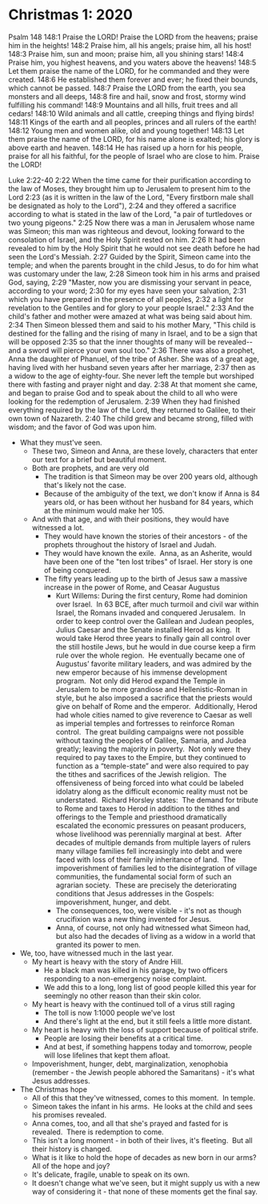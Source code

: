 # Christmas 1: 2020

Psalm 148
148:1 Praise the LORD! Praise the LORD from the heavens; praise him in the heights!
148:2 Praise him, all his angels; praise him, all his host!
148:3 Praise him, sun and moon; praise him, all you shining stars!
148:4 Praise him, you highest heavens, and you waters above the heavens!
148:5 Let them praise the name of the LORD, for he commanded and they were created.
148:6 He established them forever and ever; he fixed their bounds, which cannot be passed.
148:7 Praise the LORD from the earth, you sea monsters and all deeps,
148:8 fire and hail, snow and frost, stormy wind fulfilling his command!
148:9 Mountains and all hills, fruit trees and all cedars!
148:10 Wild animals and all cattle, creeping things and flying birds!
148:11 Kings of the earth and all peoples, princes and all rulers of the earth!
148:12 Young men and women alike, old and young together!
148:13 Let them praise the name of the LORD, for his name alone is exalted; his glory is above earth and heaven.
148:14 He has raised up a horn for his people, praise for all his faithful, for the people of Israel who are close to him. Praise the LORD!

Luke 2:22-40
2:22 When the time came for their purification according to the law of Moses, they brought him up to Jerusalem to present him to the Lord
2:23 (as it is written in the law of the Lord, "Every firstborn male shall be designated as holy to the Lord"),
2:24 and they offered a sacrifice according to what is stated in the law of the Lord, "a pair of turtledoves or two young pigeons."
2:25 Now there was a man in Jerusalem whose name was Simeon; this man was righteous and devout, looking forward to the consolation of Israel, and the Holy Spirit rested on him.
2:26 It had been revealed to him by the Holy Spirit that he would not see death before he had seen the Lord's Messiah.
2:27 Guided by the Spirit, Simeon came into the temple; and when the parents brought in the child Jesus, to do for him what was customary under the law,
2:28 Simeon took him in his arms and praised God, saying,
2:29 "Master, now you are dismissing your servant in peace, according to your word;
2:30 for my eyes have seen your salvation,
2:31 which you have prepared in the presence of all peoples,
2:32 a light for revelation to the Gentiles and for glory to your people Israel."
2:33 And the child's father and mother were amazed at what was being said about him.
2:34 Then Simeon blessed them and said to his mother Mary, "This child is destined for the falling and the rising of many in Israel, and to be a sign that will be opposed
2:35 so that the inner thoughts of many will be revealed--and a sword will pierce your own soul too."
2:36 There was also a prophet, Anna the daughter of Phanuel, of the tribe of Asher. She was of a great age, having lived with her husband seven years after her marriage,
2:37 then as a widow to the age of eighty-four. She never left the temple but worshiped there with fasting and prayer night and day.
2:38 At that moment she came, and began to praise God and to speak about the child to all who were looking for the redemption of Jerusalem.
2:39 When they had finished everything required by the law of the Lord, they returned to Galilee, to their own town of Nazareth.
2:40 The child grew and became strong, filled with wisdom; and the favor of God was upon him.

* What they must've seen.
	* These two, Simeon and Anna, are these lovely, characters that enter our text for a brief but beautiful moment.
	* Both are prophets, and are very old
		* The tradition is that Simeon may be over 200 years old, although that's likely not the case.
		* Because of the ambiguity of the text, we don't know if Anna is 84 years old, or has been without her husband for 84 years, which at the minimum would make her 105.
	* And with that age, and with their positions, they would have witnessed a lot.
		* They would have known the stories of their ancestors - of the prophets throughout the history of Israel and Judah.
		* They would have known the exile.  Anna, as an Asherite, would have been one of the "ten lost tribes" of Israel. Her story is one of being conquered.
		* The fifty years leading up to the birth of Jesus saw a massive increase in the power of Rome, and Ceasar Augustus
			* Kurt Willems: During the first century, Rome had dominion over Israel.  In 63 BCE, after much turmoil and civil war within Israel, the Romans invaded and conquered Jerusalem.  In order to keep control over the Galilean and Judean peoples, Julius Caesar and the Senate installed Herod as king.  It would take Herod three years to finally gain all control over the still hostile Jews, but he would in due course keep a firm rule over the whole region.  He eventually became one of Augustus’ favorite military leaders, and was admired by the new emperor because of his immense development program.  Not only did Herod expand the Temple in Jerusalem to be more grandiose and Hellenistic-Roman in style, but he also imposed a sacrifice that the priests would give on behalf of Rome and the emperor.  Additionally, Herod had whole cities named to give reverence to Caesar as well as imperial temples and fortresses to reinforce Roman control.  The great building campaigns were not possible without taxing the peoples of Galilee, Samaria, and Judea greatly; leaving the majority in poverty.  Not only were they required to pay taxes to the Empire, but they continued to function as a “temple-state” and were also required to pay the tithes and sacrifices of the Jewish religion.  The offensiveness of being forced into what could be labeled idolatry along as the difficult economic reality must not be understated.  Richard Horsley states:  The demand for tribute to Rome and taxes to Herod in addition to the tithes and offerings to the Temple and priesthood dramatically escalated the economic pressures on peasant producers, whose livelihood was perennially marginal at best.  After decades of multiple demands from multiple layers of rulers many village families fell increasingly into debt and were faced with loss of their family inheritance of land.  The impoverishment of families led to the disintegration of village communities, the fundamental social form of such an agrarian society.  These are precisely the deteriorating conditions that Jesus addresses in the Gospels: impoverishment, hunger, and debt.
			* The consequences, too, were visible - it's not as though crucifixion was a new thing invented for Jesus.
			* Anna, of course, not only had witnessed what Simeon had, but also had the decades of living as a widow in a world that granted its power to men.
* We, too, have witnessed much in the last year.
	* My heart is heavy with the story of Andre Hill.
		* He a black man was killed in his garage, by two officers responding to a non-emergency noise complaint. 
		* We add this to a long, long list of good people killed this year for seemingly no other reason than their skin color.
	* My heart is heavy with the continued toll of a virus still raging
		* The toll is now 1:1000 people we've lost
		* And there's light at the end, but it still feels a little more distant.
	* My heart is heavy with the loss of support because of political strife.
		* People are losing their benefits at a critical time.
		* And at best, if something happens today and tomorrow, people will lose lifelines that kept them afloat.
	* Impoverishment, hunger, debt, marginalization, xenophobia (remember - the Jewish people abhored the Samaritans) - it's what Jesus addresses.
* The Christmas hope
	* All of this that they've witnessed, comes to this moment.  In temple.
	* Simeon takes the infant in his arms.  He looks at the child and sees his promises revealed. 
	* Anna comes, too, and all that she's prayed and fasted for is revealed.  There is redemption to come.
	* This isn't a long moment - in both of their lives, it's fleeting.  But all their history is changed. 
	* What is it like to hold the hope of decades as new born in our arms?  All of the hope and joy?
	* It's delicate, fragile, unable to speak on its own. 
	* It doesn't change what we've seen, but it might supply us with a new way of considering it - that none of these moments get the final say.
